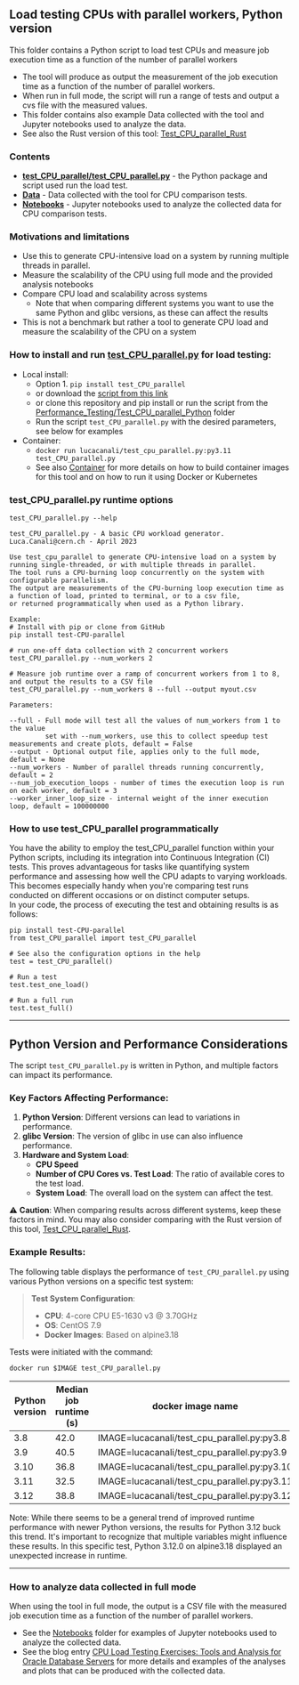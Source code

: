 ## Load testing CPUs with parallel workers, Python version
This folder contains a Python script to load test CPUs and measure job execution time as a function of the number of parallel workers  
- The tool will produce as output the measurement of the job execution time as a function of the number of parallel workers.  
- When run in full mode, the script will run a range of tests and output a cvs file with the measured values.  
- This folder contains also example Data collected with the tool and Jupyter notebooks used to analyze the data.  
- See also the Rust version of this tool: [Test_CPU_parallel_Rust](../Test_CPU_parallel_Rust)

### Contents
- [**test_CPU_parallel/test_CPU_parallel.py**](test_CPU_parallel/test_CPU_parallel.py) - the Python package and script used run the load test.
- [**Data**](Data) - Data collected with the tool for CPU comparison tests.
- [**Notebooks**](Notebooks) -  Jupyter notebooks used to analyze the collected data for CPU comparison tests.

### Motivations and limitations
  - Use this to generate CPU-intensive load on a system by running multiple threads in parallel.
  - Measure the scalability of the CPU using full mode and the provided analysis notebooks
  - Compare CPU load and scalability across systems
    - Note that when comparing different systems you want to use the same Python and glibc versions, as these can affect the results
  - This is not a benchmark but rather a tool to generate CPU load and measure the scalability of the CPU on a system

### How to install and run [**test_CPU_parallel.py**](test_CPU_parallel/test_CPU_parallel.py) for load testing:
  - Local install:
    - Option 1. `pip install test_CPU_parallel`
    - or download the [script from this link](https://raw.githubusercontent.com/LucaCanali/Miscellaneous/master/Performance_Testing/Test_CPU_parallel_Python/test_CPU_parallel/test_CPU_parallel.py)
    - or clone this repository and pip install or run the script from the [Performance_Testing/Test_CPU_parallel_Python](.) folder
    - Run the script `test_CPU_parallel.py` with the desired parameters, see below for examples
  - Container:
    - `docker run lucacanali/test_cpu_parallel.py:py3.11 test_CPU_parallel.py`
    - See also [Container](Container) for more details on how to build container images for this tool
      and on how to run it using Docker or Kubernetes

### test_CPU_parallel.py runtime options
```
test_CPU_parallel.py --help

test_CPU_parallel.py - A basic CPU workload generator.
Luca.Canali@cern.ch - April 2023

Use test_cpu_parallel to generate CPU-intensive load on a system by running single-threaded, or with multiple threads in parallel.  
The tool runs a CPU-burning loop concurrently on the system with configurable parallelism.  
The output are measurements of the CPU-burning loop execution time as a function of load, printed to terminal, or to a csv file,
or returned programmatically when used as a Python library.  

Example:
# Install with pip or clone from GitHub
pip install test-CPU-parallel

# run one-off data collection with 2 concurrent workers
test_CPU_parallel.py --num_workers 2 

# Measure job runtime over a ramp of concurrent workers from 1 to 8, and output the results to a CSV file
test_CPU_parallel.py --num_workers 8 --full --output myout.csv 

Parameters:

--full - Full mode will test all the values of num_workers from 1 to the value 
         set with --num_workers, use this to collect speedup test measurements and create plots, default = False
--output - Optional output file, applies only to the full mode, default = None
--num_workers - Number of parallel threads running concurrently, default = 2
--num_job_execution_loops - number of times the execution loop is run on each worker, default = 3
--worker_inner_loop_size - internal weight of the inner execution loop, default = 100000000
```

### How to use test_CPU_parallel programmatically
You have the ability to employ the test_CPU_parallel function within your Python scripts, including its integration 
into Continuous Integration (CI) tests. This proves advantageous for tasks like quantifying system performance and 
assessing how well the CPU adapts to varying workloads. This becomes especially handy when you're comparing test runs
conducted on different occasions or on distinct computer setups.  
In your code, the process of executing the test and obtaining results is as follows:
```
pip install test-CPU-parallel
from test_CPU_parallel import test_CPU_parallel

# See also the configuration options in the help
test = test_CPU_parallel()

# Run a test
test.test_one_load()

# Run a full run
test.test_full()
```
---
## Python Version and Performance Considerations

The script `test_CPU_parallel.py` is written in Python, and multiple factors can impact its performance.

### Key Factors Affecting Performance:

1. **Python Version**: Different versions can lead to variations in performance.
2. **glibc Version**: The version of glibc in use can also influence performance.
3. **Hardware and System Load**:
    - **CPU Speed**
    - **Number of CPU Cores vs. Test Load**: The ratio of available cores to the test load.
    - **System Load**: The overall load on the system can affect the test.

⚠️ **Caution**: When comparing results across different systems, keep these factors in mind. 
You may also consider comparing with the Rust version of this tool, [Test_CPU_parallel_Rust](../Test_CPU_parallel_Rust).

### Example Results:

The following table displays the performance of `test_CPU_parallel.py` using various Python versions on a specific test system:

> **Test System Configuration**:
> - **CPU**: 4-core CPU E5-1630 v3 @ 3.70GHz
> - **OS**: CentOS 7.9
> - **Docker Images**: Based on alpine3.18

Tests were initiated with the command:
```
docker run $IMAGE test_CPU_parallel.py
```

| Python version | Median job runtime (s) | docker image name                            |
|----------------|------------------------|----------------------------------------------|
| 3.8            | 42.0                   | IMAGE=lucacanali/test_cpu_parallel.py:py3.8  |
| 3.9            | 40.5                   | IMAGE=lucacanali/test_cpu_parallel.py:py3.9  |
| 3.10           | 36.8                   | IMAGE=lucacanali/test_cpu_parallel.py:py3.10 |
| 3.11           | 32.5                   | IMAGE=lucacanali/test_cpu_parallel.py:py3.11 |
| 3.12           | 38.8                   | IMAGE=lucacanali/test_cpu_parallel.py:py3.12 |

Note: While there seems to be a general trend of improved runtime performance with newer Python versions,
the results for Python 3.12 buck this trend. It's important to recognize that multiple variables might 
influence these results. In this specific test, Python 3.12.0 on alpine3.18 displayed an unexpected 
increase in runtime.

---   
### How to analyze data collected in full mode
When using the tool in full mode, the output is a CSV file with the measured job execution time as a function of the number of parallel workers.  
- See the [Notebooks](Notebooks) folder for examples of Jupyter notebooks used to analyze the collected data.  
- See the blog entry [CPU Load Testing Exercises: Tools and Analysis for Oracle Database Servers](https://db-blog.web.cern.ch/node/189) for more details
  and examples of the analyses and plots that can be produced with the collected data. 
